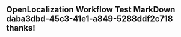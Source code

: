 <properties
ms.topic="hero-topic"
ms.test1="hero-topic"
ms.test2="test"/>

## OpenLocalization Workflow Test MarkDown daba3dbd-45c3-41e1-a849-5288ddf2c718 thanks!
<!--HONumber=Mar16_HO2-->
